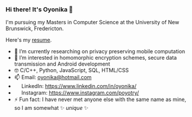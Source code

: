 ### Hi there! It's Oyonika 👋

I'm pursuing my Masters in Computer Science at the University of New Brunswick, Fredericton. 

Here's my <a href='https://github.com/oyonika/resume/blob/main/OyonikaSamazder,SoftwareEngineer.pdf'>resume</a>.

- 🔭 I’m currently researching on privacy preserving mobile computation
- 🌱 I’m interested in homomorphic encryption schemes, secure data transmission and Android development
- 🤓 C/C++, Python, JavaScript, SQL, HTML/CSS
- 📫 Email: <a href='mailto:oyonika@hotmail.com'>oyonika@hotmail.com</a>
- <img src="https://cdn-icons-png.flaticon.com/512/174/174857.png" width="15"/> LinkedIn: <a href='https://www.linkedin.com/in/oyonika/'>https://www.linkedin.com/in/oyonika/</a>
- <img src="https://upload.wikimedia.org/wikipedia/commons/thumb/a/a5/Instagram_icon.png/2048px-Instagram_icon.png" width="15"/> Instagram: <a href='https://www.instagram.com/poyotry/'>https://www.instagram.com/poyotry/</a>
- ⚡ Fun fact: I have never met anyone else with the same name as mine, so I am somewhat ✨ _unique_ ✨


